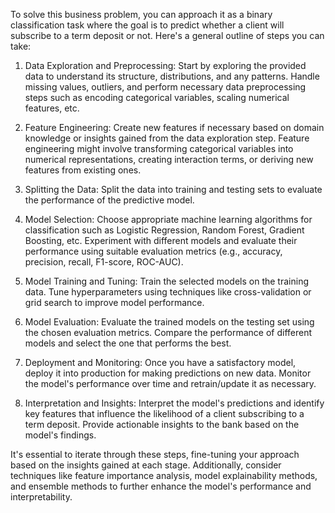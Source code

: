 To solve this business problem, you can approach it as a binary classification task where the goal is to predict whether a client will subscribe to a term deposit or not. Here's a general outline of steps you can take:

1. Data Exploration and Preprocessing:
    Start by exploring the provided data to understand its structure, distributions, and any patterns.
    Handle missing values, outliers, and perform necessary data preprocessing steps such as encoding categorical variables, scaling numerical features, etc.

2. Feature Engineering:
    Create new features if necessary based on domain knowledge or insights gained from the data exploration step.
    Feature engineering might involve transforming categorical variables into numerical representations, creating interaction terms, or deriving new features from existing ones.

3. Splitting the Data:
    Split the data into training and testing sets to evaluate the performance of the predictive model.

4. Model Selection:
    Choose appropriate machine learning algorithms for classification such as Logistic Regression, Random Forest, Gradient Boosting, etc.
    Experiment with different models and evaluate their performance using suitable evaluation metrics (e.g., accuracy, precision, recall, F1-score, ROC-AUC).

5. Model Training and Tuning:
    Train the selected models on the training data.
    Tune hyperparameters using techniques like cross-validation or grid search to improve model performance.

6. Model Evaluation:
    Evaluate the trained models on the testing set using the chosen evaluation metrics.
    Compare the performance of different models and select the one that performs the best.

7. Deployment and Monitoring:
    Once you have a satisfactory model, deploy it into production for making predictions on new data.
    Monitor the model's performance over time and retrain/update it as necessary.

8. Interpretation and Insights:
    Interpret the model's predictions and identify key features that influence the likelihood of a client subscribing to a term deposit.
    Provide actionable insights to the bank based on the model's findings.

It's essential to iterate through these steps, fine-tuning your approach based on the insights gained at each stage. Additionally, consider techniques like feature importance analysis, model explainability methods, and ensemble methods to further enhance the model's performance and interpretability.
